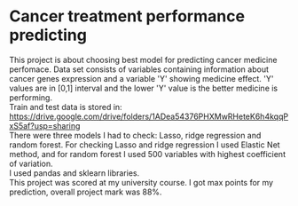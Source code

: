 # Cancer treatment performance predicting
This project is about choosing best model for predicting cancer medicine perfomace. Data set consists of variables containing information about cancer genes expression and a variable 'Y' showing medicine effect. 'Y' values are in [0,1] interval and the lower 'Y' value is the better medicine is performing.\
Train and test data is stored in: https://drive.google.com/drive/folders/1ADea54376PHXMwRHeteK6h4kqqPxS5af?usp=sharing \
There were three models I had to check: Lasso, ridge regression and random forest. For checking Lasso and ridge regression I used Elastic Net method, and for random forest I used 500 variables with highest coefficient of variation.\
I used pandas and sklearn libraries.\
This project was scored at my university course. I got max points for my prediction, overall project mark was 88%. 
